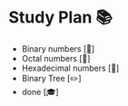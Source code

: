 
# Study Plan :books:

- Binary numbers [:dart:]
- Octal numbers [:dart:]
- Hexadecimal numbers [:dart:]
- Binary Tree [:pencil2:]
- done [:mortar_board:]
